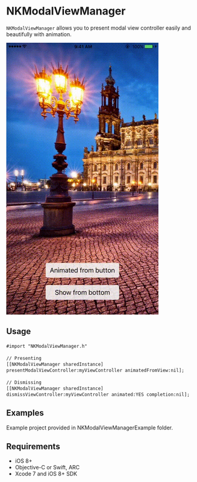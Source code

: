 # NKModalViewManager
`NKModalViewManager` allows you to present modal view controller easily and beautifully with animation.

![Demo Gif](Screenshots/demo1.gif)

## Usage
```objc
#import "NKModalViewManager.h"

// Presenting
[[NKModalViewManager sharedInstance] presentModalViewController:myViewController animatedFromView:nil];

// Dismissing
[[NKModalViewManager sharedInstance] dismissViewController:myViewController animated:YES completion:nil];
```

## Examples

Example project provided in NKModalViewManagerExample folder.

## Requirements

* iOS 8+
* Objective-C or Swift, ARC
* Xcode 7 and iOS 8+ SDK
